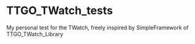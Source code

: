 # TTGO_TWatch_tests
My personal test for the TWatch, freely inspired by SimpleFramework of TTGO_TWatch_Library
